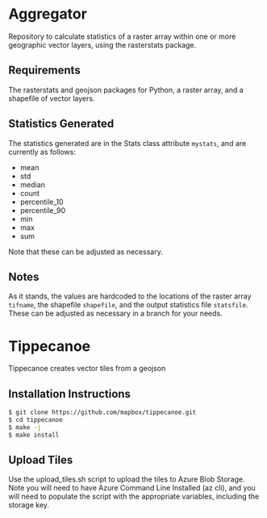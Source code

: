 # Aggregator
Repository to calculate statistics of a raster array within one or more geographic vector layers, using the rasterstats package.

## Requirements
The rasterstats and geojson packages for Python, a raster array, and a shapefile of vector layers.

## Statistics Generated
The statistics generated are in the Stats class attribute `mystats`, and are currently as follows:
- mean
- std
- median
- count
- percentile\_10
- percentile\_90
- min
- max
- sum

Note that these can be adjusted as necessary.

## Notes
As it stands, the values are hardcoded to the locations of the raster array `tifname`, the shapefile `shapefile`, and the output statistics file `statsfile`. These can be adjusted as necessary in a branch for your needs.

# Tippecanoe
Tippecanoe creates vector tiles from a geojson

## Installation Instructions
```sh
$ git clone https://github.com/mapbox/tippecanoe.git
$ cd tippecanoe
$ make -j
$ make install
```

## Upload Tiles
Use the upload\_tiles.sh script to upload the tiles to Azure Blob Storage. Note you will need to have Azure Command Line Installed (az cli), and you will need to populate the script with the appropriate variables, including the storage key.
